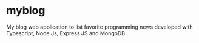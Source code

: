 # myblog
My blog web application to list favorite programming news developed with Typescript, Node Js, Express JS and MongoDB
